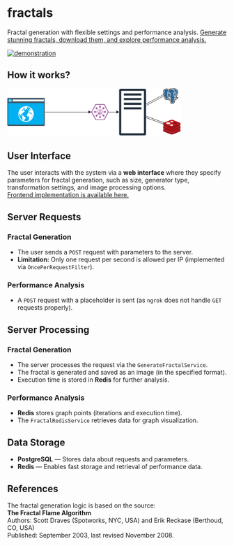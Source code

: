 # fractals
Fractal generation with flexible settings and performance analysis.
[Generate stunning fractals, download them, and explore performance analysis.](https://zavik001.github.io/frontend-fractals/index.html)


[<img src="https://raw.githubusercontent.com/zavik001/backend-fractals/main/docs/web.gif" alt="demonstration" width="600">](https://raw.githubusercontent.com/zavik001/backend-fractals/main/docs/web.gif)


## How it works?
[<img src="https://raw.githubusercontent.com/zavik001/backend-fractals/main/docs/diagram.png" alt="Diagram" width="400">](https://raw.githubusercontent.com/zavik001/backend-fractals/main/docs/diagram.png)

## User Interface  
The user interacts with the system via a **web interface** where they specify parameters for fractal generation, such as size, generator type, transformation settings, and image processing options.  
[Frontend implementation is available here.](https://github.com/zavik001/frontend-fractals)   

## Server Requests  

### Fractal Generation  
- The user sends a `POST` request with parameters to the server.  
- **Limitation:** Only one request per second is allowed per IP (implemented via `OncePerRequestFilter`).  

### Performance Analysis  
- A `POST` request with a placeholder is sent (as `ngrok` does not handle `GET` requests properly).  

## Server Processing  

### Fractal Generation  
- The server processes the request via the `GenerateFractalService`.  
- The fractal is generated and saved as an image (in the specified format).  
- Execution time is stored in **Redis** for further analysis.  

### Performance Analysis  
- **Redis** stores graph points (iterations and execution time).  
- The `FractalRedisService` retrieves data for graph visualization.  

## Data Storage  
- **PostgreSQL** — Stores data about requests and parameters.  
- **Redis** — Enables fast storage and retrieval of performance data.  

## References  
The fractal generation logic is based on the source:  
**The Fractal Flame Algorithm**  
Authors: Scott Draves (Spotworks, NYC, USA) and Erik Reckase (Berthoud, CO, USA)  
Published: September 2003, last revised November 2008.
